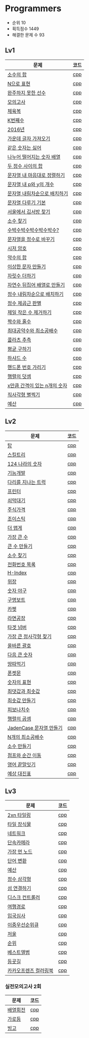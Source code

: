 # Programmers
* 순위 10 
* 획득점수 1449 
* 해결한 문제 수 93   

## Lv1
| 문제 | 코드 |
| ------------- |:-------------:|
| [소수의 합](https://programmers.co.kr/learn/courses/30/lessons/14406) | [cpp](Programmers/Lv1/Lv1_2016년.cpp)| 
| [N으로 표현](https://programmers.co.kr/learn/courses/30/lessons/42895) | [cpp](Programmers/Lv1/Lv1_N으로표현.cpp)| 
| [완주하지 못한 선수](https://programmers.co.kr/learn/courses/30/lessons/42576) | [cpp](Programmers/Lv1/Lv1_완주하지못한선수.cpp)| 
| [모의고사](https://programmers.co.kr/learn/courses/30/lessons/42840) | [cpp](Programmers/Lv1/Lv1_모의고사.cpp)| 
| [체육복](https://programmers.co.kr/learn/courses/30/lessons/42862) | [cpp](Programmers/Lv1/Lv1_체육복.cpp)| 
| [K번째수](https://programmers.co.kr/learn/courses/30/lessons/42748) | [cpp](Programmers/Lv1/Lv1_K번째수.cpp)| 
| [2016년](https://programmers.co.kr/learn/courses/30/lessons/12901) | [cpp](Programmers/Lv1/Lv1_2016년.cpp)| 
| [가운데 글자 가져오기](https://programmers.co.kr/learn/courses/30/lessons/12903) | [cpp](Programmers/Lv1/Lv1_가운데글자가져오기.cpp)| 
| [같은 숫자는 싫어](https://programmers.co.kr/learn/courses/30/lessons/12906) | [cpp](Programmers/Lv1/Lv1_같은숫자는싫어.cpp)| 
| [나누어 떨어지는 숫자 배열](https://programmers.co.kr/learn/courses/30/lessons/12910) | [cpp](Programmers/Lv1/Lv1_나누어떨어지는숫자배열.cpp)| 
| [두 정수 사이의 합](https://programmers.co.kr/learn/courses/30/lessons/12912) | [cpp](Programmers/Lv1/Lv1_두정수사이의합.cpp)| 
| [문자열 내 마음대로 정렬하기](https://programmers.co.kr/learn/courses/30/lessons/12915) | [cpp](Programmers/Lv1/Lv1_문자열내마음대로정렬하기.cpp)| 
| [문자열 내 p와 y의 개수](https://programmers.co.kr/learn/courses/30/lessons/12916) | [cpp](Programmers/Lv1/Lv1_문자열내p와y의개수.cpp)| 
| [문자열 내림차순으로 배치하기](https://programmers.co.kr/learn/courses/30/lessons/12917) | [cpp](Programmers/Lv1/Lv1_문자열내림차순으로배치하기.cpp)| 
| [문자열 다루기 기본](https://programmers.co.kr/learn/courses/30/lessons/12918) | [cpp](Programmers/Lv1/Lv1_문자열다루기기본.cpp)| 
| [서울에서 김서방 찾기](https://programmers.co.kr/learn/courses/30/lessons/12919) | [cpp](Programmers/Lv1/Lv1_서울에서김서방찾기.cpp)| 
| [소수 찾기](https://programmers.co.kr/learn/courses/30/lessons/12921) | [cpp](Programmers/Lv1/Lv1_소수찾기.cpp)| 
| [수박수박수박수박수박수?](https://programmers.co.kr/learn/courses/30/lessons/12922) | [cpp](Programmers/Lv1/Lv1_수박수박수박수박수박수.cpp)| 
| [문자열을 정수로 바꾸기](https://programmers.co.kr/learn/courses/30/lessons/12925) | [cpp](Programmers/Lv1/Lv1_문자열을정수로바꾸기.cpp)| 
| [시저 암호](https://programmers.co.kr/learn/courses/30/lessons/12926) | [cpp](Programmers/Lv1/Lv1_시저암호.cpp)| 
| [약수의 합](https://programmers.co.kr/learn/courses/30/lessons/12928) | [cpp](Programmers/Lv1/Lv1_약수의합.cpp)| 
| [이상한 문자 만들기](https://programmers.co.kr/learn/courses/30/lessons/12930) | [cpp](Programmers/Lv1/Lv1_이상한문자만들기.cpp)| 
| [자릿수 더하기](https://programmers.co.kr/learn/courses/30/lessons/12931) | [cpp](Programmers/Lv1/Lv1_자릿수더하기.cpp)| 
| [자연수 뒤집어 배열로 만들기](https://programmers.co.kr/learn/courses/30/lessons/12932) | [cpp](Programmers/Lv1/Lv1_자연수뒤집어배열로만들기.cpp)| 
| [정수 내림차순으로 배치하기](https://programmers.co.kr/learn/courses/30/lessons/12933) | [cpp](Programmers/Lv1/Lv1_정수내림차순으로배치하기.cpp)| 
| [정수 제곱근 판별](https://programmers.co.kr/learn/courses/30/lessons/12934) | [cpp](Programmers/Lv1/Lv1_정수제곱근판별.cpp)| 
| [제일 작은 수 제거하기](https://programmers.co.kr/learn/courses/30/lessons/12935) | [cpp](Programmers/Lv1/Lv1_제일작은수제거하기.cpp)| 
| [짝수와 홀수](https://programmers.co.kr/learn/courses/30/lessons/12937) | [cpp](Programmers/Lv1/Lv1_짝수와홀수.cpp)| 
| [최대공약수와 최소공배수](https://programmers.co.kr/learn/courses/30/lessons/12940) | [cpp](Programmers/Lv1/Lv1_최대공약수와최소공배수.cpp)| 
| [콜라츠 추측](https://programmers.co.kr/learn/courses/30/lessons/12943) | [cpp](Programmers/Lv1/Lv1_콜라츠추측.cpp)| 
| [평균 구하기](https://programmers.co.kr/learn/courses/30/lessons/12944) | [cpp](Programmers/Lv1/Lv1_평균구하기.cpp)| 
| [하샤드 수](https://programmers.co.kr/learn/courses/30/lessons/12947) | [cpp](Programmers/Lv1/Lv1_하샤드수.cpp)| 
| [핸드폰 번호 가리기](https://programmers.co.kr/learn/courses/30/lessons/12948) | [cpp](Programmers/Lv1/Lv1_핸드폰번호가리기.cpp)| 
| [행렬의 덧셈](https://programmers.co.kr/learn/courses/30/lessons/12950) | [cpp](Programmers/Lv1/Lv1_행렬의덧셈.cpp)| 
| [x만큼 간격이 있는 n개의 숫자](https://programmers.co.kr/learn/courses/30/lessons/12954) | [cpp](Programmers/Lv1/Lv1_x만큼간격이있는n개의숫자.cpp)| 
| [직사각형 별찍기](https://programmers.co.kr/learn/courses/30/lessons/12969) | [cpp](Programmers/Lv1/Lv1_직사각형별찍기.cpp)| 
| [예산](https://programmers.co.kr/learn/courses/30/lessons/12982) | [cpp](Programmers/Lv1/Lv1_예산.cpp)| 


## Lv2
| 문제 | 코드 |
| ------------- |:-------------:|
| [탑](https://programmers.co.kr/learn/courses/30/lessons/42588) | [cpp](Programmers/Lv2/Lv2_탑.cpp)|
| [스킬트리](https://programmers.co.kr/learn/courses/30/lessons/49993) | [cpp](Programmers/Lv2/Lv2_스킬트리.cpp)|
| [124 나라의 숫자](https://programmers.co.kr/learn/courses/30/lessons/12899) | [cpp](Programmers/Lv2/Lv2_124나라의숫자.cpp)|
| [기능개발](https://programmers.co.kr/learn/courses/30/lessons/42586) | [cpp](Programmers/Lv2/Lv2_기능개발.cpp)|
| [다리를 지나는 트럭](https://programmers.co.kr/learn/courses/30/lessons/42583) | [cpp](Programmers/Lv2/Lv2_다리를지나는트럭.cpp)|
| [프린터](https://programmers.co.kr/learn/courses/30/lessons/42587) | [cpp](Programmers/Lv2/Lv2_프린터.cpp)|
| [쇠막대기](https://programmers.co.kr/learn/courses/30/lessons/42585) | [cpp](Programmers/Lv2/Lv2_쇠막대기.cpp)|
| [주식가격](https://programmers.co.kr/learn/courses/30/lessons/42584) | [cpp](Programmers/Lv2/Lv2_주식가격.cpp)|
| [조이스틱](https://programmers.co.kr/learn/courses/30/lessons/42860) | [cpp](Programmers/Lv2/Lv2_조이스틱.cpp)|
| [더 맵게](https://programmers.co.kr/learn/courses/30/lessons/42626) | [cpp](Programmers/Lv2/Lv2_더맵게.cpp)|
| [가장 큰 수](https://programmers.co.kr/learn/courses/30/lessons/42746) | [cpp](Programmers/Lv2/Lv2_가장큰수.cpp)|
| [큰 수 만들기](https://programmers.co.kr/learn/courses/30/lessons/42883) | [cpp](Programmers/Lv2/Lv2_큰수만들기.cpp)|
| [소수 찾기](https://programmers.co.kr/learn/courses/30/lessons/42839) | [cpp](Programmers/Lv2/Lv2_소수찾기.cpp)|
| [전화번호 목록](https://programmers.co.kr/learn/courses/30/lessons/42577) | [cpp](Programmers/Lv2/Lv2_전화번호목록.cpp)|
| [H-Index](https://programmers.co.kr/learn/courses/30/lessons/42747) | [cpp](Programmers/Lv2/Lv2_H-Index.cpp)|
| [위장](https://programmers.co.kr/learn/courses/30/lessons/42578) | [cpp](Programmers/Lv2/Lv2_위장.cpp)|
| [숫자 야구](https://programmers.co.kr/learn/courses/30/lessons/42841) | [cpp](Programmers/Lv2/Lv2_숫자야구.cpp)|
| [구명보트](https://programmers.co.kr/learn/courses/30/lessons/42885) | [cpp](Programmers/Lv2/Lv2_구명보트.cpp)|
| [카펫](https://programmers.co.kr/learn/courses/30/lessons/42842) | [cpp](Programmers/Lv2/Lv2_카펫.cpp)|
| [라면공장](https://programmers.co.kr/learn/courses/30/lessons/42629) | [cpp](Programmers/Lv2/Lv2_라면공장.cpp)|
| [타겟 넘버](https://programmers.co.kr/learn/courses/30/lessons/43165) | [cpp](Programmers/Lv2/Lv2_타겟넘버.cpp)|
| [가장 큰 정사각형 찾기](https://programmers.co.kr/learn/courses/30/lessons/12905) | [cpp](Programmers/Lv2/Lv2_가장큰정사각형찾기.cpp)|
| [올바른 괄호](https://programmers.co.kr/learn/courses/30/lessons/12909) | [cpp](Programmers/Lv2/Lv2_올바른괄호.cpp)|
| [다음 큰 숫자](https://programmers.co.kr/learn/courses/30/lessons/12911) | [cpp](Programmers/Lv2/Lv2_다음큰숫자.cpp)|
| [땅따먹기](https://programmers.co.kr/learn/courses/30/lessons/12913) | [cpp](Programmers/Lv2/Lv2_땅따먹기.cpp)|
| [폰켓몬](https://programmers.co.kr/learn/courses/30/lessons/1845) | [cpp](Programmers/Lv2/Lv2_폰켓몬.cpp)|
| [숫자의 표현](https://programmers.co.kr/learn/courses/30/lessons/12924) | [cpp](Programmers/Lv2/Lv2_숫자의표현.cpp)|
| [최댓값과 최솟값](https://programmers.co.kr/learn/courses/30/lessons/12939) | [cpp](Programmers/Lv2/Lv2_최댓값과최솟값.cpp)|
| [최솟값 만들기](https://programmers.co.kr/learn/courses/30/lessons/12941) | [cpp](Programmers/Lv2/Lv2_최솟값만들기.cpp)|
| [피보나치수](https://programmers.co.kr/learn/courses/30/lessons/12945) | [cpp](Programmers/Lv2/Lv2_피보나치수.cpp)|
| [행렬의 곱셈](https://programmers.co.kr/learn/courses/30/lessons/12949) | [cpp](Programmers/Lv2/Lv2_행렬의곱셈.cpp)|
| [JadenCase 문자열 만들기](https://programmers.co.kr/learn/courses/30/lessons/12951) | [cpp](Programmers/Lv2/Lv2_JadenCase문자열만들기.cpp)|
| [N개의 최소공배수](https://programmers.co.kr/learn/courses/30/lessons/12953) | [cpp](Programmers/Lv2/Lv2_N개의최소공배수.cpp)|
| [소수 만들기](https://programmers.co.kr/learn/courses/30/lessons/12977) | [cpp](Programmers/Lv2/Lv2_소수만들기.cpp)|
| [점프와 순간 이동](https://programmers.co.kr/learn/courses/30/lessons/12980) | [cpp](Programmers/Lv2/Lv2_점프와순간이동.cpp)|
| [영어 끝말잇기](https://programmers.co.kr/learn/courses/30/lessons/12981) | [cpp](Programmers/Lv2/Lv2_영어끝말잇기.cpp)|
| [예상 대진표](https://programmers.co.kr/learn/courses/30/lessons/12985) | [cpp](Programmers/Lv2/Lv2_예상대진표.cpp)|


## Lv3
| 문제 | 코드 |
| ------------- |:-------------:|
| [2xn 타일링](https://programmers.co.kr/learn/courses/30/lessons/12900) | [cpp](Programmers/Lv3/Lv3_2xn타일링.cpp)|
| [타일 장식물](https://programmers.co.kr/learn/courses/30/lessons/43104) | [cpp](Programmers/Lv3/Lv3_타일장식물.cpp)|
| [네트워크](https://programmers.co.kr/learn/courses/30/lessons/43162) | [cpp](Programmers/Lv3/Lv3_네트워크.cpp)|
| [단속카메라](https://programmers.co.kr/learn/courses/30/lessons/42884) | [cpp](Programmers/Lv3/Lv3_단속카메라.cpp)|
| [가장 먼 노드](https://programmers.co.kr/learn/courses/30/lessons/42588) | [cpp](Programmers/Lv3/Lv3_가장먼노드.cpp)|
| [단어 변환](https://programmers.co.kr/learn/courses/30/lessons/49189) | [cpp](Programmers/Lv3/Lv3_단어변환.cpp)|
| [예산](https://programmers.co.kr/learn/courses/30/lessons/43237) | [cpp](Programmers/Lv3/Lv3_예산.cpp)|
| [정수 삼각형](https://programmers.co.kr/learn/courses/30/lessons/43105) | [cpp](Programmers/Lv3/Lv3_정수삼각형.cpp)|
| [섬 연결하기](https://programmers.co.kr/learn/courses/30/lessons/42861) | [cpp](Programmers/Lv3/Lv3_섬연결하기.cpp)|
| [디스크 컨트롤러](https://programmers.co.kr/learn/courses/30/lessons/42627) | [cpp](Programmers/Lv3/Lv3_디스크컨트롤러.cpp)|
| [여행경로](https://programmers.co.kr/learn/courses/30/lessons/43164) | [cpp](Programmers/Lv3/Lv3_여행경로.cpp)|
| [입국심사](https://programmers.co.kr/learn/courses/30/lessons/43238) | [cpp](Programmers/Lv3/Lv3_입국심사.cpp)|
| [이중우선순위큐](https://programmers.co.kr/learn/courses/30/lessons/42628) | [cpp](Programmers/Lv3/Lv3_이중우선순위큐.cpp)|
| [저울](https://programmers.co.kr/learn/courses/30/lessons/42886) | [cpp](Programmers/Lv3/Lv3_저울.cpp)|
| [순위](https://programmers.co.kr/learn/courses/30/lessons/49191) | [cpp](Programmers/Lv3/Lv3_순위.cpp)
| [베스트앨범](https://programmers.co.kr/learn/courses/30/lessons/42579) | [cpp](Programmers/Lv3/Lv3_베스트앨범.cpp)
| [등굣길](https://programmers.co.kr/learn/courses/30/lessons/42898) | [cpp](Programmers/Lv3/Lv3_등굣길.cpp)
| [카카오프렌즈 컬러링북](https://programmers.co.kr/learn/courses/30/lessons/1829) | [cpp](Programmers/Lv3/Lv3_카카오프렌즈컬러링북.cpp)

### 실전모의고사 2회
| 문제 | 코드 |
| ------------- |:-------------:|
| [배열회전](https://programmers.co.kr/learn/courses/30/lessons/42898) | [cpp](Programmers/실전모의고사2회/배열회전.cpp)
| [가로등](https://programmers.co.kr/learn/courses/30/lessons/42898) | [cpp](Programmers/실전모의고사2회/가로등.cpp)
| [빙고](https://programmers.co.kr/learn/courses/30/lessons/42898) | [cpp](Programmers/실전모의고사2회/Q3.cpp)
